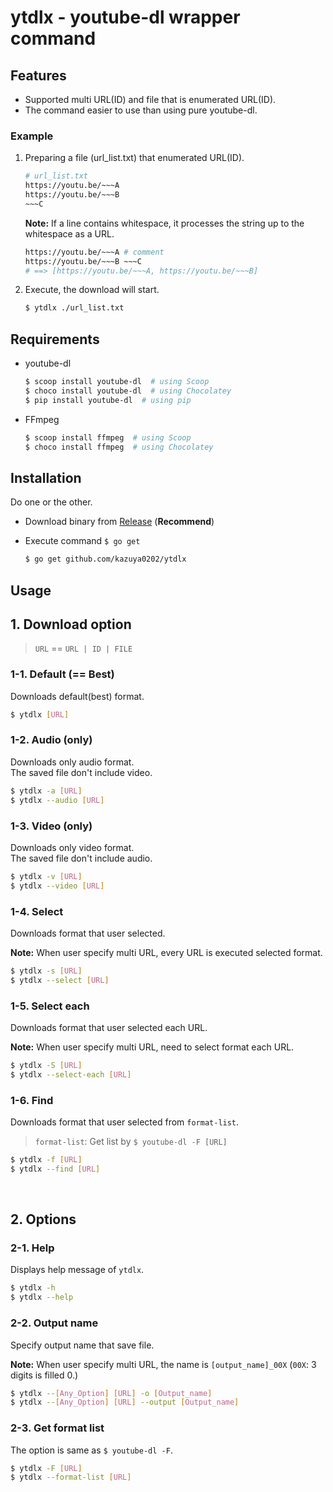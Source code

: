 # ytdlx - youtube-dl wrapper command

## Features

+ Supported multi URL(ID) and file that is enumerated URL(ID).
+ The command easier to use than using pure youtube-dl.

### Example

1. Preparing a file (url_list.txt) that enumerated URL(ID).

   ```sh
   # url_list.txt
   https://youtu.be/~~~A
   https://youtu.be/~~~B
   ~~~C
   ```

   **Note:** If a line contains whitespace, it processes the string up to the whitespace as a URL.

   ```sh
   https://youtu.be/~~~A # comment
   https://youtu.be/~~~B ~~~C
   # ==> [https://youtu.be/~~~A, https://youtu.be/~~~B]
   ```

2. Execute, the download will start.

   ```sh
   $ ytdlx ./url_list.txt
   ```

## Requirements

+ youtube-dl

  ```sh
  $ scoop install youtube-dl  # using Scoop
  $ choco install youtube-dl  # using Chocolatey
  $ pip install youtube-dl  # using pip
  ```

+ FFmpeg

  ```sh
  $ scoop install ffmpeg  # using Scoop
  $ choco install ffmpeg  # using Chocolatey
  ```

## Installation

Do one or the other.

+ Download binary from [Release](https://github.com/kazuya0202/ytdlx/releases) (**Recommend**)

+ Execute command `$ go get`

  ```sh
  $ go get github.com/kazuya0202/ytdlx
  ```

## Usage

## 1. Download option

> `URL` == `URL | ID | FILE`

### 1-1. Default (== Best)

Downloads default(best) format.

```sh
$ ytdlx [URL]
```

### 1-2. Audio (only)

Downloads only audio format.  
The saved file don't include video.

```sh
$ ytdlx -a [URL]
$ ytdlx --audio [URL]
```

### 1-3. Video (only)

Downloads only video format.  
The saved file don't include audio.

```sh
$ ytdlx -v [URL]
$ ytdlx --video [URL]
```

### 1-4. Select

Downloads format that user selected.

**Note:** When user specify multi URL, every URL is executed selected format.

```sh
$ ytdlx -s [URL]
$ ytdlx --select [URL]
```



### 1-5. Select each

Downloads format that user selected each URL.

**Note:** When user specify multi URL, need to select format each URL.

```sh
$ ytdlx -S [URL]
$ ytdlx --select-each [URL]
```

### 1-6. Find

Downloads format that user selected from `format-list`.

> `format-list`: Get list by `$ youtube-dl -F [URL]`

```sh
$ ytdlx -f [URL]
$ ytdlx --find [URL]
```

<br>

## 2. Options

### 2-1. Help

Displays help message of `ytdlx`.

```sh
$ ytdlx -h
$ ytdlx --help
```

### 2-2. Output name

Specify output name that save file.

**Note:** When user specify multi URL, the name is `[output_name]_00X` (`00X`: 3 digits is filled 0.)

```sh
$ ytdlx --[Any_Option] [URL] -o [Output_name]
$ ytdlx --[Any_Option] [URL] --output [Output_name]
```

### 2-3. Get format list

The option is same as `$ youtube-dl -F`.

```sh
$ ytdlx -F [URL]
$ ytdlx --format-list [URL]
```
